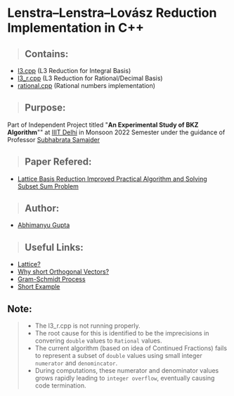# Lenstra–Lenstra–Lovász Reduction Implementation in C++

> ## Contains:
- [l3.cpp](l3.cpp "Code File") (L3 Reduction for Integral Basis)
- [l3_r.cpp](l3_r.cpp "Code File") (L3 Reduction for Rational/Decimal Basis)
- [rational.cpp](rational.cpp "Code File") (Rational numbers implementation)

> ## Purpose:
Part of Independent Project titled "**An Experimental Study of BKZ Algorithm**""
at [IIIT Delhi](https://www.iiitd.ac.in/)
in Monsoon 2022 Semester
under the guidance of Professor [Subhabrata Samajder](https://www.iiitd.ac.in/subhabrata "Profile")

> ## Paper Refered:
- [Lattice Basis Reduction Improved Practical Algorithm and Solving Subset Sum Problem](https://link.springer.com/article/10.1007/BF01581144 "Paper Reference")

> ## Author:
- [Abhimanyu Gupta](https://github.com/0deadLock0 "GitHub Profile")

> ## Useful Links:
- [Lattice?](https://en.wikipedia.org/wiki/Lattice_(group) "Wikpedia Article")
- [Why short Orthogonal Vectors?](https://www.esat.kuleuven.be/cosic/blog/lattice-reduction/ "Blog Post")
- [Gram-Schmidt Process](https://en.wikipedia.org/wiki/Gram%E2%80%93Schmidt_process "Wikpedia Article")
- [Short Example](https://www.youtube.com/watch?v=XEMEiBcwSKc "Youtube Video")

## Note:
> - The l3_r.cpp is not running properly.
> - The root cause for this is identified to be the imprecisions in convering `double` values to `Rational` values.
> - The current algorithm (based on idea of Continued Fractions) fails to represent a subset of `double` values using small integer `numerator` and `denomincator`.
> - During computations, these numerator and denominator values grows rapidly leading to `integer overflow`, eventually causing code termination.
